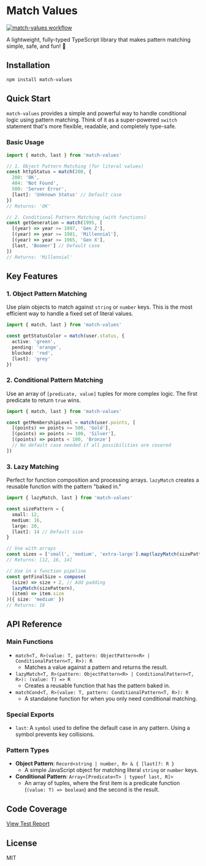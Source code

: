 # Match Values

[![match-values workflow](https://github.com/locphan87/match-values/actions/workflows/node.yml/badge.svg)](https://github.com/locphan87/match-values/actions/workflows/node.yml)

A lightweight, fully-typed TypeScript library that makes pattern matching simple, safe, and fun! 🎯

## Installation

```bash
npm install match-values
```

## Quick Start

`match-values` provides a simple and powerful way to handle conditional logic using pattern matching. Think of it as a super-powered `switch` statement that's more flexible, readable, and completely type-safe.

### Basic Usage

```ts
import { match, last } from 'match-values'

// 1. Object Pattern Matching (for literal values)
const httpStatus = match(200, {
  200: 'OK',
  404: 'Not Found',
  500: 'Server Error',
  [last]: 'Unknown Status' // Default case
})
// Returns: 'OK'

// 2. Conditional Pattern Matching (with functions)
const getGeneration = match(1995, [
  [(year) => year >= 1997, 'Gen Z'],
  [(year) => year >= 1981, 'Millennial'],
  [(year) => year >= 1965, 'Gen X'],
  [last, 'Boomer'] // Default case
])
// Returns: 'Millennial'
```

## Key Features

### 1. Object Pattern Matching

Use plain objects to match against `string` or `number` keys. This is the most efficient way to handle a fixed set of literal values.

```ts
import { match, last } from 'match-values'

const getStatusColor = match(user.status, {
  active: 'green',
  pending: 'orange',
  blocked: 'red',
  [last]: 'grey'
})
```

### 2. Conditional Pattern Matching

Use an array of `[predicate, value]` tuples for more complex logic. The first predicate to return `true` wins.

```ts
import { match, last } from 'match-values'

const getMembershipLevel = match(user.points, [
  [(points) => points >= 500, 'Gold'],
  [(points) => points >= 100, 'Silver'],
  [(points) => points < 100, 'Bronze']
  // No default case needed if all possibilities are covered
])
```

### 3. Lazy Matching

Perfect for function composition and processing arrays. `lazyMatch` creates a reusable function with the pattern "baked in."

```ts
import { lazyMatch, last } from 'match-values'

const sizePattern = {
  small: 12,
  medium: 16,
  large: 20,
  [last]: 14 // Default size
}

// Use with arrays
const sizes = ['small', 'medium', 'extra-large'].map(lazyMatch(sizePattern))
// Returns: [12, 16, 14]

// Use in a function pipeline
const getFinalSize = compose(
  (size) => size + 2, // Add padding
  lazyMatch(sizePattern),
  (item) => item.size
)({ size: 'medium' })
// Returns: 18
```

## API Reference

### Main Functions

- `match<T, R>(value: T, pattern: ObjectPattern<R> | ConditionalPattern<T, R>): R`
  - Matches a value against a pattern and returns the result.
- `lazyMatch<T, R>(pattern: ObjectPattern<R> | ConditionalPattern<T, R>): (value: T) => R`
  - Creates a reusable function that has the pattern baked in.
- `matchCond<T, R>(value: T, pattern: ConditionalPattern<T, R>): R`
  - A standalone function for when you only need conditional matching.

### Special Exports

- `last`: A `symbol` used to define the default case in any pattern. Using a symbol prevents key collisions.

### Pattern Types

- **Object Pattern**: `Record<string | number, R> & { [last]?: R }`
  - A simple JavaScript object for matching literal `string` or `number` keys.
- **Conditional Pattern**: `Array<[Predicate<T> | typeof last, R]>`
  - An array of tuples, where the first item is a predicate function (`(value: T) => boolean`) and the second is the result.

## Code Coverage

[View Test Report](https://locphan87.github.io/match-values/)

## License

MIT

